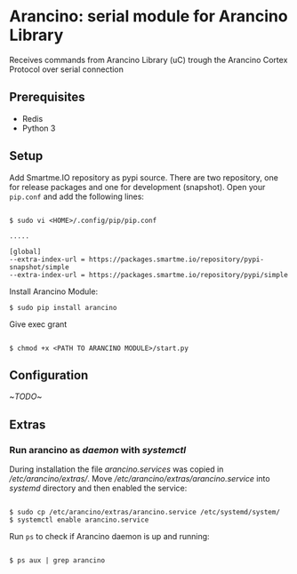 # Arancino: serial module for Arancino Library

Receives commands from Arancino Library (uC) trough the Arancino Cortex Protocol over serial connection


## Prerequisites
* Redis
* Python 3


## Setup

Add Smartme.IO repository as pypi source. There are two repository, one for release packages and one for development (snapshot). Open your `pip.conf` and add the following lines:

```

$ sudo vi <HOME>/.config/pip/pip.conf

.....

[global]
--extra-index-url = https://packages.smartme.io/repository/pypi-snapshot/simple
--extra-index-url = https://packages.smartme.io/repository/pypi/simple

```

Install Arancino Module:

```shell
$ sudo pip install arancino

```

Give exec grant

```shell

$ chmod +x <PATH TO ARANCINO MODULE>/start.py

```

## Configuration
~*TODO*~


## Extras

### Run arancino as _daemon_ with _systemctl_

During installation the file _arancino.services_ was copied in _/etc/arancino/extras/_. Move _/etc/arancino/extras/arancino.service_ into _systemd_ directory and then enabled the service:

```shell

$ sudo cp /etc/arancino/extras/arancino.service /etc/systemd/system/
$ systemctl enable arancino.service

```

Run `ps` to check if Arancino daemon is up and running:

```shell

$ ps aux | grep arancino

```



